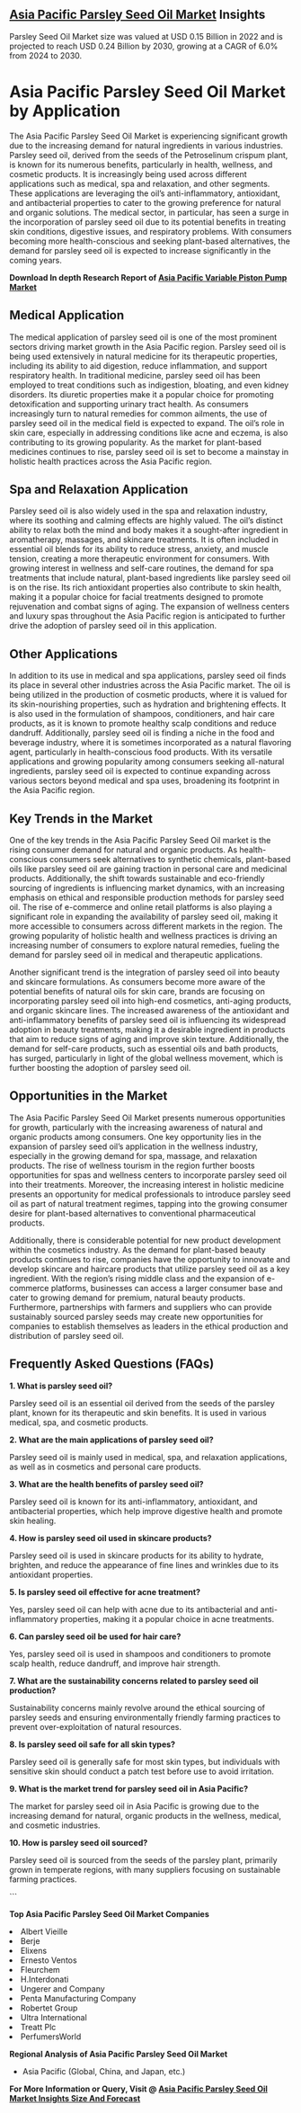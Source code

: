 <h2><a href="https://www.verifiedmarketreports.com/download-sample/?rid=520702&amp;utm_source=Github-Feb&amp;utm_medium=225" target="_blank">Asia Pacific Parsley Seed Oil Market</a> Insights</h2><p>Parsley Seed Oil Market size was valued at USD 0.15 Billion in 2022 and is projected to reach USD 0.24 Billion by 2030, growing at a CAGR of 6.0% from 2024 to 2030.</p><p><h1>Asia Pacific Parsley Seed Oil Market by Application</h1> <p>The Asia Pacific Parsley Seed Oil Market is experiencing significant growth due to the increasing demand for natural ingredients in various industries. Parsley seed oil, derived from the seeds of the Petroselinum crispum plant, is known for its numerous benefits, particularly in health, wellness, and cosmetic products. It is increasingly being used across different applications such as medical, spa and relaxation, and other segments. These applications are leveraging the oil’s anti-inflammatory, antioxidant, and antibacterial properties to cater to the growing preference for natural and organic solutions. The medical sector, in particular, has seen a surge in the incorporation of parsley seed oil due to its potential benefits in treating skin conditions, digestive issues, and respiratory problems. With consumers becoming more health-conscious and seeking plant-based alternatives, the demand for parsley seed oil is expected to increase significantly in the coming years. <p><strong>Download In depth Research Report of <a href="https://www.verifiedmarketreports.com/download-sample/?rid=236118&amp;utm_source=Pulse-Dec&amp;utm_medium=225" target="_blank">Asia Pacific Variable Piston Pump Market</a></strong></p></p> <h2>Medical Application</h2> <p>The medical application of parsley seed oil is one of the most prominent sectors driving market growth in the Asia Pacific region. Parsley seed oil is being used extensively in natural medicine for its therapeutic properties, including its ability to aid digestion, reduce inflammation, and support respiratory health. In traditional medicine, parsley seed oil has been employed to treat conditions such as indigestion, bloating, and even kidney disorders. Its diuretic properties make it a popular choice for promoting detoxification and supporting urinary tract health. As consumers increasingly turn to natural remedies for common ailments, the use of parsley seed oil in the medical field is expected to expand. The oil’s role in skin care, especially in addressing conditions like acne and eczema, is also contributing to its growing popularity. As the market for plant-based medicines continues to rise, parsley seed oil is set to become a mainstay in holistic health practices across the Asia Pacific region. <h2>Spa and Relaxation Application</h2> <p>Parsley seed oil is also widely used in the spa and relaxation industry, where its soothing and calming effects are highly valued. The oil’s distinct ability to relax both the mind and body makes it a sought-after ingredient in aromatherapy, massages, and skincare treatments. It is often included in essential oil blends for its ability to reduce stress, anxiety, and muscle tension, creating a more therapeutic environment for consumers. With growing interest in wellness and self-care routines, the demand for spa treatments that include natural, plant-based ingredients like parsley seed oil is on the rise. Its rich antioxidant properties also contribute to skin health, making it a popular choice for facial treatments designed to promote rejuvenation and combat signs of aging. The expansion of wellness centers and luxury spas throughout the Asia Pacific region is anticipated to further drive the adoption of parsley seed oil in this application. <h2>Other Applications</h2> <p>In addition to its use in medical and spa applications, parsley seed oil finds its place in several other industries across the Asia Pacific market. The oil is being utilized in the production of cosmetic products, where it is valued for its skin-nourishing properties, such as hydration and brightening effects. It is also used in the formulation of shampoos, conditioners, and hair care products, as it is known to promote healthy scalp conditions and reduce dandruff. Additionally, parsley seed oil is finding a niche in the food and beverage industry, where it is sometimes incorporated as a natural flavoring agent, particularly in health-conscious food products. With its versatile applications and growing popularity among consumers seeking all-natural ingredients, parsley seed oil is expected to continue expanding across various sectors beyond medical and spa uses, broadening its footprint in the Asia Pacific region. <h2>Key Trends in the Market</h2> <p>One of the key trends in the Asia Pacific Parsley Seed Oil market is the rising consumer demand for natural and organic products. As health-conscious consumers seek alternatives to synthetic chemicals, plant-based oils like parsley seed oil are gaining traction in personal care and medicinal products. Additionally, the shift towards sustainable and eco-friendly sourcing of ingredients is influencing market dynamics, with an increasing emphasis on ethical and responsible production methods for parsley seed oil. The rise of e-commerce and online retail platforms is also playing a significant role in expanding the availability of parsley seed oil, making it more accessible to consumers across different markets in the region. The growing popularity of holistic health and wellness practices is driving an increasing number of consumers to explore natural remedies, fueling the demand for parsley seed oil in medical and therapeutic applications. <p>Another significant trend is the integration of parsley seed oil into beauty and skincare formulations. As consumers become more aware of the potential benefits of natural oils for skin care, brands are focusing on incorporating parsley seed oil into high-end cosmetics, anti-aging products, and organic skincare lines. The increased awareness of the antioxidant and anti-inflammatory benefits of parsley seed oil is influencing its widespread adoption in beauty treatments, making it a desirable ingredient in products that aim to reduce signs of aging and improve skin texture. Additionally, the demand for self-care products, such as essential oils and bath products, has surged, particularly in light of the global wellness movement, which is further boosting the adoption of parsley seed oil. <h2>Opportunities in the Market</h2> <p>The Asia Pacific Parsley Seed Oil Market presents numerous opportunities for growth, particularly with the increasing awareness of natural and organic products among consumers. One key opportunity lies in the expansion of parsley seed oil’s application in the wellness industry, especially in the growing demand for spa, massage, and relaxation products. The rise of wellness tourism in the region further boosts opportunities for spas and wellness centers to incorporate parsley seed oil into their treatments. Moreover, the increasing interest in holistic medicine presents an opportunity for medical professionals to introduce parsley seed oil as part of natural treatment regimes, tapping into the growing consumer desire for plant-based alternatives to conventional pharmaceutical products. <p>Additionally, there is considerable potential for new product development within the cosmetics industry. As the demand for plant-based beauty products continues to rise, companies have the opportunity to innovate and develop skincare and haircare products that utilize parsley seed oil as a key ingredient. With the region’s rising middle class and the expansion of e-commerce platforms, businesses can access a larger consumer base and cater to growing demand for premium, natural beauty products. Furthermore, partnerships with farmers and suppliers who can provide sustainably sourced parsley seeds may create new opportunities for companies to establish themselves as leaders in the ethical production and distribution of parsley seed oil. <h2>Frequently Asked Questions (FAQs)</h2> <p><strong>1. What is parsley seed oil?</strong></p> <p>Parsley seed oil is an essential oil derived from the seeds of the parsley plant, known for its therapeutic and skin benefits. It is used in various medical, spa, and cosmetic products.</p> <p><strong>2. What are the main applications of parsley seed oil?</strong></p> <p>Parsley seed oil is mainly used in medical, spa, and relaxation applications, as well as in cosmetics and personal care products.</p> <p><strong>3. What are the health benefits of parsley seed oil?</strong></p> <p>Parsley seed oil is known for its anti-inflammatory, antioxidant, and antibacterial properties, which help improve digestive health and promote skin healing.</p> <p><strong>4. How is parsley seed oil used in skincare products?</strong></p> <p>Parsley seed oil is used in skincare products for its ability to hydrate, brighten, and reduce the appearance of fine lines and wrinkles due to its antioxidant properties.</p> <p><strong>5. Is parsley seed oil effective for acne treatment?</strong></p> <p>Yes, parsley seed oil can help with acne due to its antibacterial and anti-inflammatory properties, making it a popular choice in acne treatments.</p> <p><strong>6. Can parsley seed oil be used for hair care?</strong></p> <p>Yes, parsley seed oil is used in shampoos and conditioners to promote scalp health, reduce dandruff, and improve hair strength.</p> <p><strong>7. What are the sustainability concerns related to parsley seed oil production?</strong></p> <p>Sustainability concerns mainly revolve around the ethical sourcing of parsley seeds and ensuring environmentally friendly farming practices to prevent over-exploitation of natural resources.</p> <p><strong>8. Is parsley seed oil safe for all skin types?</strong></p> <p>Parsley seed oil is generally safe for most skin types, but individuals with sensitive skin should conduct a patch test before use to avoid irritation.</p> <p><strong>9. What is the market trend for parsley seed oil in Asia Pacific?</strong></p> <p>The market for parsley seed oil in Asia Pacific is growing due to the increasing demand for natural, organic products in the wellness, medical, and cosmetic industries.</p> <p><strong>10. How is parsley seed oil sourced?</strong></p> <p>Parsley seed oil is sourced from the seeds of the parsley plant, primarily grown in temperate regions, with many suppliers focusing on sustainable farming practices.</p> ```</p><p><strong>Top Asia Pacific Parsley Seed Oil Market Companies</strong></p><div data-test-id=""><p><li>Albert Vieille</li><li> Berje</li><li> Elixens</li><li> Ernesto Ventos</li><li> Fleurchem</li><li> H.Interdonati</li><li> Ungerer and Company</li><li> Penta Manufacturing Company</li><li> Robertet Group</li><li> Ultra International</li><li> Treatt Plc</li><li> PerfumersWorld</li></p><div><strong>Regional Analysis of&nbsp;Asia Pacific Parsley Seed Oil Market</strong></div><ul><li dir="ltr"><p dir="ltr">Asia Pacific (Global, China, and Japan, etc.)</p></li></ul><p><strong>For More Information or Query, Visit @&nbsp;</strong><strong><a href="https://www.verifiedmarketreports.com/product/parsley-seed-oil-market-size-and-forecast/?utm_source=Github-Feb&amp;utm_medium=225" target="_blank">Asia Pacific Parsley Seed Oil Market Insights Size And Forecast</a></strong></p></div><h2>&nbsp;</h2><div data-test-id="">&nbsp;</div>

